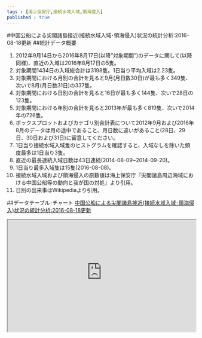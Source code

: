 ```yaml
--- 
tags : [海上保安庁,接続水域入域,領海侵入] 
published : true
---
```

#中国公船による尖閣諸島接近(接続水域入域･領海侵入)状況の統計分析:2016-08-18更新
##統計データ概要
1. 2012年9月14日から2016年8月17日(以降”対象期間”)のデータに関して(以降同様)、直近の入域は2016年8月17日の5隻。
1. 対象期間1434日の入域総合計は3198隻。1日当り平均入域は2.23隻。
1. 対象期間における月別の合計を見ると9月(月日数30日)が最も多く349隻、次いで8月(月日数31日)の337隻。
1. 対象期間における日別の合計を見ると16日が最も多く144隻、次いで28日の123隻。
1. 対象期間における年別の合計を見ると2013年が最も多く819隻、次いで2014年の726隻。
1. ボックスプロットおよびカテゴリ別合計表について2012年9月および2016年8月のデータは月の途中であること、月日数に違いがあること(28日、29日、30日および31日)に留意してください。
1. 1日当り接続水域入域隻のヒストグラムを確認すると、入域なしを除いた頻度最多は1日当り3隻。
1. 直近の最長連続入域日数は43日連続(2014-08-09~2014-09-20)。
1. 1日当り最多入域隻は15隻(2016-08-08)。
1. 接続水域入域および領海侵入の原数値は海上保安庁『尖閣諸島周辺海域における中国公船等の動向と我が国の対処』より引用。
1. 日別の出来事はWikipediaより引用。

##データテーブル･チャート
[中国公船による尖閣諸島接近(接続水域入域･領海侵入)状況の統計分析:2016-08-18更新](
http://knowledgevault.saecanet.com/charts/am-consulting.co.jp-2016-08-18-12-31-33.html
)

<iframe src="
http://knowledgevault.saecanet.com/charts/am-consulting.co.jp-2016-08-18-12-31-33.html
" width="100%" height="300px"></iframe>